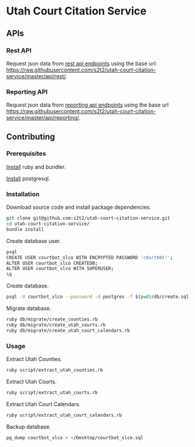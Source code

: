 # Utah Court Citation Service

## APIs

### Rest API

Request json data from [rest api endpoints](/api/reporting/) using the base url: https://raw.githubusercontent.com/s2t2/utah-court-citation-service/master/api/rest/.

### Reporting API

Request json data from [reporting api endpoints](/api/rest/) using the base url https://raw.githubusercontent.com/s2t2/utah-court-citation-service/master/api/reporting/.

## Contributing

### Prerequisites

[Install](http://data-creative.info/process-documentation/2015/07/18/how-to-set-up-a-mac-development-environment.html#ruby) ruby and bundler.

[Install](http://data-creative.info/process-documentation/2015/07/18/how-to-set-up-a-mac-development-environment.html#postgresql) postgresql.

### Installation

Download source code and install package dependencies.

```` sh
git clone git@github.com:s2t2/utah-court-citation-service.git
cd utah-court-citation-service/
bundle install
````

Create database user.

```` sh
psql
CREATE USER courtbot_slco WITH ENCRYPTED PASSWORD 'c0urtb0t!';
ALTER USER courtbot_slco CREATEDB;
ALTER USER courtbot_slco WITH SUPERUSER;
\q
````

Create database.

```` sh
psql -U courtbot_slco --password -d postgres -f $(pwd)/db/create.sql
````

Migrate database.

```` sh
ruby db/migrate/create_counties.rb
ruby db/migrate/create_utah_courts.rb
ruby db/migrate/create_utah_court_calendars.rb
````

### Usage

Extract Utah Counties.

```` sh
ruby script/extract_utah_counties.rb
````

Extract Utah Courts.

```` sh
ruby script/extract_utah_courts.rb
````

Extract Utah Court Calendars.

```` sh
ruby script/extract_utah_court_calendars.rb
````

Backup database.

```` sh
pg_dump courtbot_slco > ~/Desktop/courtbot_slco.sql
````
